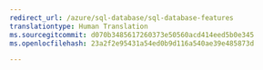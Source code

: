 ```yaml
---
redirect_url: /azure/sql-database/sql-database-features
translationtype: Human Translation
ms.sourcegitcommit: d070b3485617260373e50560acd414eed5b0e345
ms.openlocfilehash: 23a2f2e95431a54ed0b9d116a540ae39e485873d

--- 
```



<!--HONumber=Feb17_HO2-->


